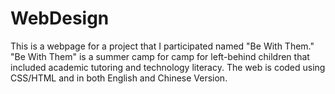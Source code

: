 # WebDesign
This is a webpage for a project that I participated named "Be With Them." 
"Be With Them" is a summer camp for camp for left-behind children that included academic tutoring and technology literacy. 
The web is coded using CSS/HTML and in both English and Chinese Version. 
